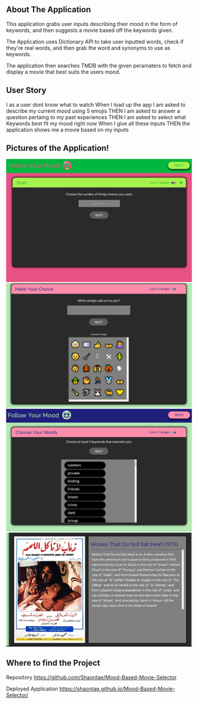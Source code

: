 ## About The Application ## 
This application grabs user inputs describing their mood in the form of keywords, and then suggests a movie based off the keywords given.

The Application uses Dictionary API to take user inputted words, check if they're real words, and then grab the word and synonyms to use as keywords.

The application then searches TMDB with the given peramaters to fetch and display a movie that best suits the users mood.

## User Story ## 
I as a user dont know what to watch
When I load up the app I am asked to describe my current mood using 5
emojis
THEN I am asked to answer a question pertaing to my past experiences
THEN I am asked to select what Keywords best fit my mood right now
When I give all these inputs
THEN the application shows me a movie based on my inputs

## Pictures of the Application! ##
![Alt text](image-1.png)
![Alt text](image-2.png)
![Alt text](image-3.png)
![Alt text](image-4.png)

## Where to find the Project ##

Repository 
https://github.com/Shaontae/Mood-Based-Movie-Selector

Deployed Application
https://shaontae.github.io/Mood-Based-Movie-Selector/
